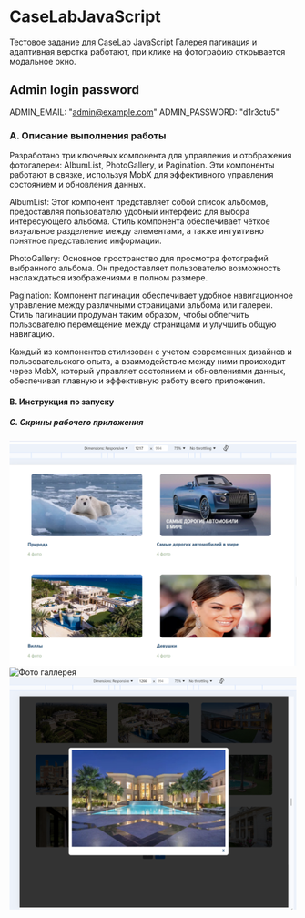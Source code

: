 # CaseLabJavaScript
Тестовое задание для CaseLab JavaScript
Галерея пагинация и адаптивная верстка работают,
 при клике на фотографию открывается модальное окно.

## Admin login password
ADMIN_EMAIL: "admin@example.com"
ADMIN_PASSWORD: "d1r3ctu5"

### A. Описание выполнения работы
Разработано три ключевых компонента для управления и отображения фотогалереи: AlbumList, PhotoGallery, и Pagination. Эти компоненты работают в связке, используя MobX для эффективного управления состоянием и обновления данных.

AlbumList: Этот компонент представляет собой список альбомов, предоставляя пользователю удобный интерфейс для выбора интересующего альбома. Стиль компонента обеспечивает чёткое визуальное разделение между элементами, а также интуитивно понятное представление информации.

PhotoGallery: Основное пространство для просмотра фотографий выбранного альбома. Он предоставляет пользователю возможность наслаждаться изображениями в полном размере.

Pagination: Компонент пагинации обеспечивает удобное навигационное управление между различными страницами альбома или галереи. Стиль пагинации продуман таким образом, чтобы облегчить пользователю перемещение между страницами и улучшить общую навигацию.

Каждый из компонентов стилизован с учетом современных дизайнов и пользовательского опыта, а взаимодействие между ними происходит через MobX, который управляет состоянием и обновлениями данных, обеспечивая плавную и эффективную работу всего приложения.

#### B. Инструкция по запуску

##### C. Скрины рабочего приложения 
![Главное меню](./scrin/main.png)
![Фото галлерея](./scrin/1.png)
![Модальное окно](./scrin/2.png)

